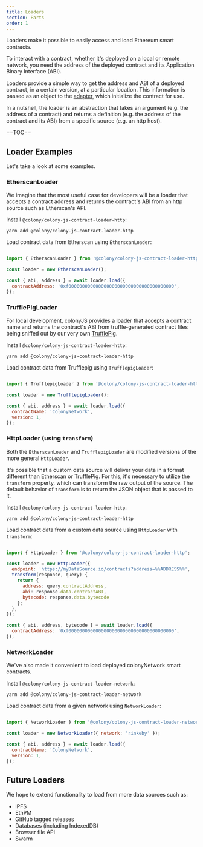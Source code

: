 ```yaml
---
title: Loaders
section: Parts
order: 1
---
```


Loaders make it possible to easily access and load Ethereum smart contracts.

To interact with a contract, whether it's deployed on a local or remote network, you need the address of the deployed contract and its Application Binary Interface (ABI).

Loaders provide a simple way to get the address and ABI of a deployed contract, in a certain version, at a particular location. This information is passed as an object to the [adapter](/colonyjs/docs-adapters/), which initialize the contract for use.

In a nutshell, the loader is an abstraction that takes an argument (e.g. the address of a contract) and returns a definition (e.g. the address of the contract and its ABI) from a specific source (e.g. an http host).

==TOC==

## Loader Examples

Let's take a look at some examples.

### EtherscanLoader

We imagine that the most useful case for developers will be a loader that accepts a contract address and returns the contract's ABI from an http source such as Etherscan's API.

Install `@colony/colony-js-contract-loader-http`:

```
yarn add @colony/colony-js-contract-loader-http
```

Load contract data from Etherscan using `EtherscanLoader`:

```js

import { EtherscanLoader } from '@colony/colony-js-contract-loader-http';

const loader = new EtherscanLoader();

const { abi, address } = await loader.load({
  contractAddress: '0xf000000000000000000000000000000000000000',
});

```

### TrufflePigLoader

For local development, colonyJS provides a loader that accepts a contract name and returns the contract's ABI from truffle-generated contract files being sniffed out by our very own [TrufflePig](https://github.com/JoinColony/trufflepig).

Install `@colony/colony-js-contract-loader-http`:

```
yarn add @colony/colony-js-contract-loader-http
```

Load contract data from Trufflepig using `TrufflepigLoader`:

```js

import { TrufflepigLoader } from '@colony/colony-js-contract-loader-http';

const loader = new TrufflepigLoader();

const { abi, address } = await loader.load({
  contractName: 'ColonyNetwork',
  version: 1,
});

```

### HttpLoader (using `transform`)

Both the `EtherscanLoader` and `TrufflepigLoader` are modified versions of the more general `HttpLoader`.

It's possible that a custom data source will deliver your data in a format different than Etherscan or TrufflePig. For this, it's necessary to utilize the `transform` property, which can transform the raw output of the source. The default behavior of `transform` is to return the JSON object that is passed to it.

Install `@colony/colony-js-contract-loader-http`:

```
yarn add @colony/colony-js-contract-loader-http
```

Load contract data from a custom data source using `HttpLoader` with `transform`:

```js

import { HttpLoader } from '@colony/colony-js-contract-loader-http';

const loader = new HttpLoader({
  endpoint: 'https://myDataSource.io/contracts?address=%%ADDRESS%%',
  transform(response, query) {
    return {
      address: query.contractAddress,
      abi: response.data.contractABI,
      bytecode: response.data.bytecode
    };
  },
});

const { abi, address, bytecode } = await loader.load({
  contractAddress: '0xf000000000000000000000000000000000000000',
});

```

### NetworkLoader

We've also made it convenient to load deployed colonyNetwork smart contracts.

Install `@colony/colony-js-contract-loader-network`:

```
yarn add @colony/colony-js-contract-loader-network
```

Load contract data from a given network using `NetworkLoader`:

```js

import { NetworkLoader } from '@colony/colony-js-contract-loader-network';

const loader = new NetworkLoader({ network: 'rinkeby' });

const { abi, address } = await loader.load({
  contractName: 'ColonyNetwork',
  version: 1,
});

```

## Future Loaders

We hope to extend functionality to load from more data sources such as:

* IPFS
* EthPM
* GitHub tagged releases
* Databases (including IndexedDB)
* Browser file API
* Swarm

